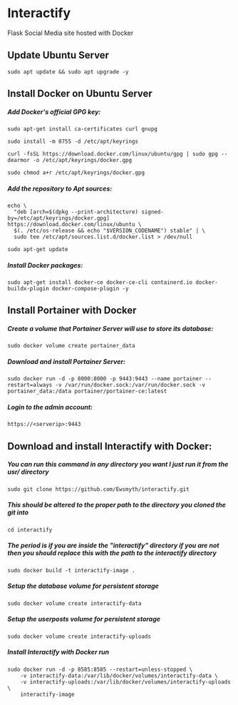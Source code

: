 # Interactify
 Flask Social Media site hosted with Docker
## Update Ubuntu Server
```
sudo apt update && sudo apt upgrade -y
```

## Install Docker on Ubuntu Server

##### Add Docker's official GPG key:
```
sudo apt-get install ca-certificates curl gnupg
```
```
sudo install -m 0755 -d /etc/apt/keyrings
```
```
curl -fsSL https://download.docker.com/linux/ubuntu/gpg | sudo gpg --dearmor -o /etc/apt/keyrings/docker.gpg
```
```
sudo chmod a+r /etc/apt/keyrings/docker.gpg
```
##### Add the repository to Apt sources:
```
echo \
  "deb [arch=$(dpkg --print-architecture) signed-by=/etc/apt/keyrings/docker.gpg] https://download.docker.com/linux/ubuntu \
  $(. /etc/os-release && echo "$VERSION_CODENAME") stable" | \
  sudo tee /etc/apt/sources.list.d/docker.list > /dev/null
```
```
sudo apt-get update
```
##### Install Docker packages:
```
sudo apt-get install docker-ce docker-ce-cli containerd.io docker-buildx-plugin docker-compose-plugin -y
```
## Install Portainer with Docker
##### Create a volume that Portainer Server will use to store its database:
```
sudo docker volume create portainer_data
```
##### Download and install Portainer Server:
```
sudo docker run -d -p 8000:8000 -p 9443:9443 --name portainer --restart=always -v /var/run/docker.sock:/var/run/docker.sock -v portainer_data:/data portainer/portainer-ce:latest
```
##### Login to the admin account:
```
https://<serverip>:9443
```
## Download and install Interactify with Docker:

##### You can run this command in any directory you want I just run it from the usr/<username> directory
```
sudo git clone https://github.com/Ewsmyth/interactify.git
```
##### This should be altered to the proper path to the directory you cloned the git into
```
cd interactify
```
##### The period is if you are inside the "interactify" directory if you are not then you should replace this with the path to the interactify directory
```
sudo docker build -t interactify-image .
```
##### Setup the database volume for persistent storage
```
sudo docker volume create interactify-data
```
##### Setup the userposts volume for persistent storage
```
sudo docker volume create interactify-uploads
```
##### Install Interactify with Docker run
```
sudo docker run -d -p 8585:8585 --restart=unless-stopped \
    -v interactify-data:/var/lib/docker/volumes/interactify-data \
    -v interactify-uploads:/var/lib/docker/volumes/interactify-uploads \
    interactify-image
```